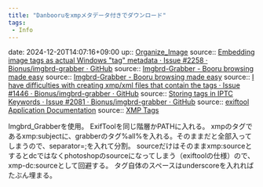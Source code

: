```yaml
---
title: "Danbooruをxmpメタデータ付きでダウンロード"
tags:
 - Info
---
```


date: 2024-12-20T14:07:16+09:00
up:: [Organize_Image](Bar/Organize_Image.md)
source:: [Embedding image tags as actual Windows "tag" metadata · Issue #2258 · Bionus/imgbrd-grabber · GitHub](https://github.com/Bionus/imgbrd-grabber/issues/2258)
source:: [Imgbrd-Grabber - Booru browsing made easy](https://bionus.github.io/imgbrd-grabber/docs/metadata.html)
source:: [Imgbrd-Grabber - Booru browsing made easy](https://bionus.github.io/imgbrd-grabber/docs/filename.html)
source:: [I have difficulties with creating xmp/xml files that contain the tags · Issue #1446 · Bionus/imgbrd-grabber · GitHub](https://github.com/Bionus/imgbrd-grabber/issues/1446)
source:: [Storing tags in IPTC Keywords · Issue #2081 · Bionus/imgbrd-grabber · GitHub](https://github.com/Bionus/imgbrd-grabber/issues/2081)
source:: [exiftool Application Documentation](https://exiftool.org/exiftool_pod.html#Tag-operations)
source:: [XMP Tags](https://exiftool.org/TagNames/XMP.html#dc)

Imgbrd_Grabberを使用。
ExifToolを同じ階層かPATHに入れる。
xmpのタグであるxmp:subjectに、grabberのタグ%all%を入れる。そのままだと全部入ってしまうので、separator=;を入れて分割。
sourceだけはそのままxmp:sourceとするとdcではなくphotoshopのsourceになってしまう（exiftoolの仕様）ので、xmp-dc:sourceとして回避する。
タグ自体のスペースはunderscoreを入れればたぶん埋まる。